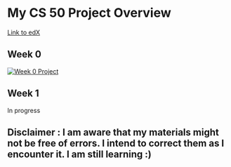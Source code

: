 # My CS 50 Project Overview 

[Link to edX](https://www.edx.org/course/introduction-computer-science-harvardx-cs50x#!)

## Week 0
[![Week 0 Project](https://s27.postimg.org/96ui8sik3/pset0.png)](https://scratch.mit.edu/projects/137526206/#fullscreen)

## Week 1 
In progress



## Disclaimer : I am aware that my materials might not be free of errors. I intend to correct them as I encounter it. I am still learning :)


